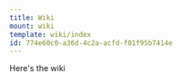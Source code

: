 ```yaml
---
title: Wiki
mount: wiki
template: wiki/index
id: 774e60c0-a36d-4c2a-acfd-f01f95b7414e
---
```

Here's the wiki
